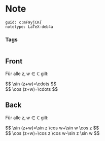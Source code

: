 # Note
```
guid: c:mF9yjCK{
notetype: LaTeX-deb4a
```

### Tags
```
```

## Front
Für alle $z, w \in \mathbb{C}$ gilt:
<div>$$
\sin (z+w)=\cdots
$$<div>$$
\cos (z+w)=\cdots
$$</div></div>

## Back
Für alle $z, w \in \mathbb{C}$ gilt:
<div>$$
\sin (z+w)=\sin z \cos w+\sin w \cos z
$$<div>$$
\cos (z+w)=\cos z \cos w-\sin z \sin w
$$</div></div>
